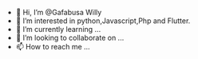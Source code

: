 - 👋 Hi, I’m @Gafabusa Willy
- 👀 I’m interested in python,Javascript,Php and Flutter.
- 🌱 I’m currently learning ...
- 💞️ I’m looking to collaborate on ...
- 📫 How to reach me ...

<!---
Gafabusa/Gafabusa is a ✨ special ✨ repository because its `README.md` (this file) appears on your GitHub profile.
You can click the Preview link to take a look at your changes.
--->
